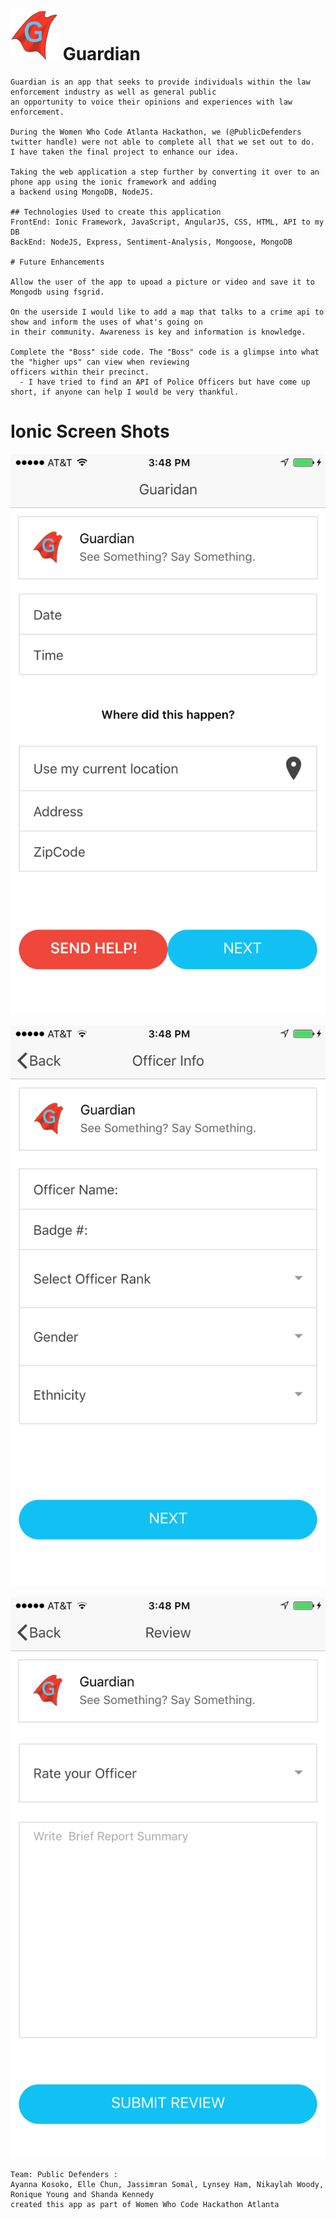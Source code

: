 



  <h1><img src="img/Guardian_Logo-2.png"></img>  Guardian </h1>


    Guardian is an app that seeks to provide individuals within the law enforcement industry as well as general public 
    an opportunity to voice their opinions and experiences with law enforcement.

    During the Women Who Code Atlanta Hackathon, we (@PublicDefenders twitter handle) were not able to complete all that we set out to do.
    I have taken the final project to enhance our idea.

    Taking the web application a step further by converting it over to an phone app using the ionic framework and adding 
    a backend using MongoDB, NodeJS.
    
    ## Technologies Used to create this application
    FrontEnd: Ionic Framework, JavaScript, AngularJS, CSS, HTML, API to my DB
    BackEnd: NodeJS, Express, Sentiment-Analysis, Mongoose, MongoDB

    # Future Enhancements
    
    Allow the user of the app to upoad a picture or video and save it to Mongodb using fsgrid.

    On the userside I would like to add a map that talks to a crime api to show and inform the uses of what's going on 
    in their community. Awareness is key and information is knowledge.

    Complete the "Boss" side code. The "Boss" code is a glimpse into what the "higher ups" can view when reviewing 
    officers within their precinct.
      - I have tried to find an API of Police Officers but have come up short, if anyone can help I would be very thankful. 
  
  # Ionic Screen Shots
   <img src="img/homePage.PNG">
   
   <img src="img/officerInfo.PNG"></img>
  
   <img src="img/review.PNG"></img>
  

    Team: Public Defenders :
    Ayanna Kosoko, Elle Chun, Jassimran Somal, Lynsey Ham, Nikaylah Woody, Ronique Young and Shanda Kennedy 
    created this app as part of Women Who Code Hackathon Atlanta
